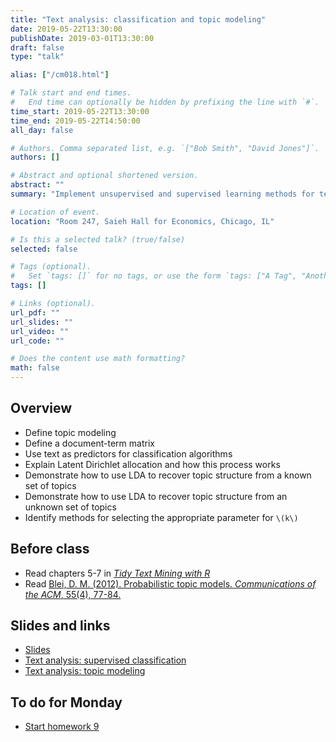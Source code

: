 ```yaml
---
title: "Text analysis: classification and topic modeling"
date: 2019-05-22T13:30:00
publishDate: 2019-03-01T13:30:00
draft: false
type: "talk"

alias: ["/cm018.html"]

# Talk start and end times.
#   End time can optionally be hidden by prefixing the line with `#`.
time_start: 2019-05-22T13:30:00
time_end: 2019-05-22T14:50:00
all_day: false

# Authors. Comma separated list, e.g. `["Bob Smith", "David Jones"]`.
authors: []

# Abstract and optional shortened version.
abstract: ""
summary: "Implement unsupervised and supervised learning methods for text data."

# Location of event.
location: "Room 247, Saieh Hall for Economics, Chicago, IL"

# Is this a selected talk? (true/false)
selected: false

# Tags (optional).
#   Set `tags: []` for no tags, or use the form `tags: ["A Tag", "Another Tag"]` for one or more tags.
tags: []

# Links (optional).
url_pdf: ""
url_slides: ""
url_video: ""
url_code: ""

# Does the content use math formatting?
math: false
---
```




## Overview

* Define topic modeling
* Define a document-term matrix
* Use text as predictors for classification algorithms
* Explain Latent Dirichlet allocation and how this process works
* Demonstrate how to use LDA to recover topic structure from a known set of topics
* Demonstrate how to use LDA to recover topic structure from an unknown set of topics
* Identify methods for selecting the appropriate parameter for `\(k\)`

## Before class

* Read chapters 5-7 in [*Tidy Text Mining with R*](http://tidytextmining.com/)
* Read [Blei, D. M. (2012). Probabilistic topic models. *Communications of the ACM*, 55(4), 77-84.](http://cacm.acm.org/magazines/2012/4/147361-probabilistic-topic-models/fulltext)

## Slides and links

* [Slides](extras/cm018_slides.html)
* [Text analysis: supervised classification](/notes/supervised-text-classification/)
* [Text analysis: topic modeling](/notes/topic-modeling/)

## To do for Monday

* [Start homework 9](/homework/text-analysis/)
